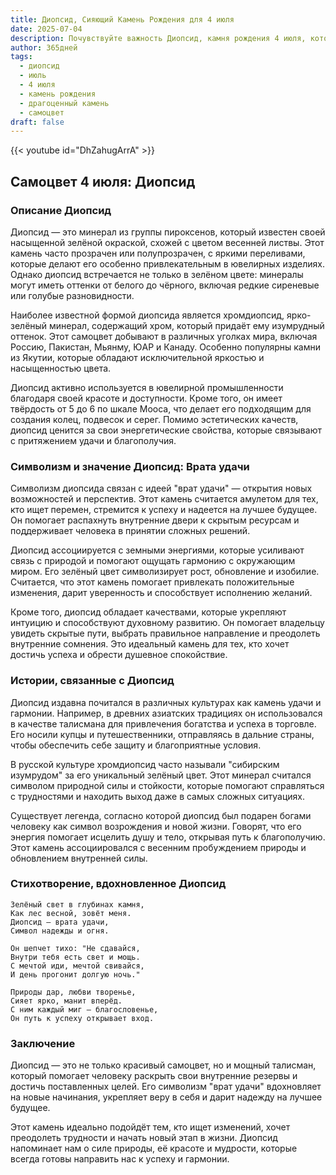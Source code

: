 ```yaml
---
title: Диопсид, Сияющий Камень Рождения для 4 июля
date: 2025-07-04
description: Почувствуйте важность Диопсид, камня рождения 4 июля, который символизирует Врата удачи. Пусть его красота и значение осветят ваш день.
author: 365дней
tags:
  - диопсид
  - июль
  - 4 июля
  - камень рождения
  - драгоценный камень
  - самоцвет
draft: false
---
```


{{< youtube id="DhZahugArrA" >}}

## Самоцвет 4 июля: Диопсид

### Описание Диопсид

Диопсид — это минерал из группы пироксенов, который известен своей насыщенной зелёной окраской, схожей с цветом весенней листвы. Этот камень часто прозрачен или полупрозрачен, с яркими переливами, которые делают его особенно привлекательным в ювелирных изделиях. Однако диопсид встречается не только в зелёном цвете: минералы могут иметь оттенки от белого до чёрного, включая редкие сиреневые или голубые разновидности.

Наиболее известной формой диопсида является хромдиопсид, ярко-зелёный минерал, содержащий хром, который придаёт ему изумрудный оттенок. Этот самоцвет добывают в различных уголках мира, включая Россию, Пакистан, Мьянму, ЮАР и Канаду. Особенно популярны камни из Якутии, которые обладают исключительной яркостью и насыщенностью цвета.

Диопсид активно используется в ювелирной промышленности благодаря своей красоте и доступности. Кроме того, он имеет твёрдость от 5 до 6 по шкале Мооса, что делает его подходящим для создания колец, подвесок и серег. Помимо эстетических качеств, диопсид ценится за свои энергетические свойства, которые связывают с притяжением удачи и благополучия.

### Символизм и значение Диопсид: Врата удачи

Символизм диопсида связан с идеей "врат удачи" — открытия новых возможностей и перспектив. Этот камень считается амулетом для тех, кто ищет перемен, стремится к успеху и надеется на лучшее будущее. Он помогает распахнуть внутренние двери к скрытым ресурсам и поддерживает человека в принятии сложных решений.

Диопсид ассоциируется с земными энергиями, которые усиливают связь с природой и помогают ощущать гармонию с окружающим миром. Его зелёный цвет символизирует рост, обновление и изобилие. Считается, что этот камень помогает привлекать положительные изменения, дарит уверенность и способствует исполнению желаний.

Кроме того, диопсид обладает качествами, которые укрепляют интуицию и способствуют духовному развитию. Он помогает владельцу увидеть скрытые пути, выбрать правильное направление и преодолеть внутренние сомнения. Это идеальный камень для тех, кто хочет достичь успеха и обрести душевное спокойствие.

### Истории, связанные с Диопсид

Диопсид издавна почитался в различных культурах как камень удачи и гармонии. Например, в древних азиатских традициях он использовался в качестве талисмана для привлечения богатства и успеха в торговле. Его носили купцы и путешественники, отправляясь в дальние страны, чтобы обеспечить себе защиту и благоприятные условия.

В русской культуре хромдиопсид часто называли "сибирским изумрудом" за его уникальный зелёный цвет. Этот минерал считался символом природной силы и стойкости, которые помогают справляться с трудностями и находить выход даже в самых сложных ситуациях.

Существует легенда, согласно которой диопсид был подарен богами человеку как символ возрождения и новой жизни. Говорят, что его энергия помогает исцелить душу и тело, открывая путь к благополучию. Этот камень ассоциировался с весенним пробуждением природы и обновлением внутренней силы.

### Стихотворение, вдохновленное Диопсид

```
Зелёный свет в глубинах камня,  
Как лес весной, зовёт меня.  
Диопсид — врата удачи,  
Символ надежды и огня.

Он шепчет тихо: "Не сдавайся,  
Внутри тебя есть свет и мощь.  
С мечтой иди, мечтой свивайся,  
И день прогонит долгую ночь."

Природы дар, любви творенье,  
Сияет ярко, манит вперёд.  
С ним каждый миг — благословенье,  
Он путь к успеху открывает вход.
```

### Заключение

Диопсид — это не только красивый самоцвет, но и мощный талисман, который помогает человеку раскрыть свои внутренние резервы и достичь поставленных целей. Его символизм "врат удачи" вдохновляет на новые начинания, укрепляет веру в себя и дарит надежду на лучшее будущее.

Этот камень идеально подойдёт тем, кто ищет изменений, хочет преодолеть трудности и начать новый этап в жизни. Диопсид напоминает нам о силе природы, её красоте и мудрости, которые всегда готовы направить нас к успеху и гармонии.